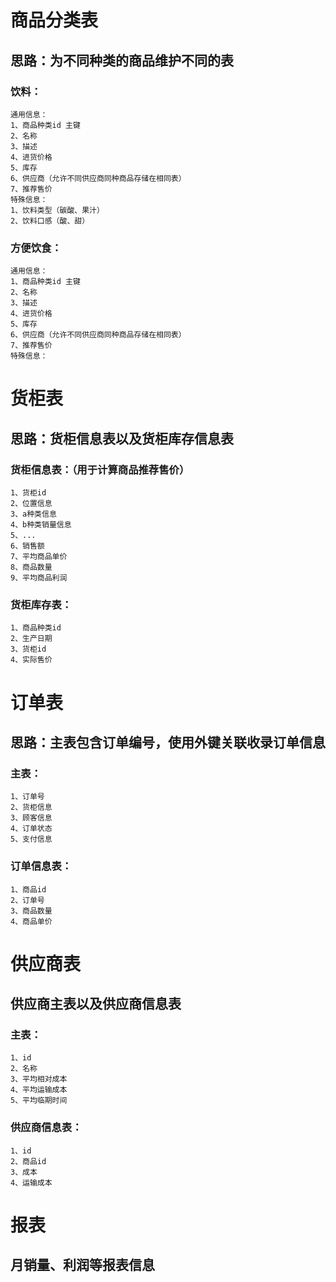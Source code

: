 # 商品分类表
## 思路：为不同种类的商品维护不同的表
### 饮料：
```
通用信息：
1、商品种类id 主键
2、名称
3、描述
4、进货价格
5、库存
6、供应商（允许不同供应商同种商品存储在相同表）
7、推荐售价
特殊信息：
1、饮料类型（碳酸、果汁）
2、饮料口感（酸、甜）
```
### 方便饮食：
```
通用信息：
1、商品种类id 主键
2、名称
3、描述
4、进货价格
5、库存
6、供应商（允许不同供应商同种商品存储在相同表）
7、推荐售价
特殊信息：
```
# 货柜表
## 思路：货柜信息表以及货柜库存信息表
### 货柜信息表：（用于计算商品推荐售价）
```
1、货柜id
2、位置信息
3、a种类信息
4、b种类销量信息
5、...
6、销售额
7、平均商品单价
8、商品数量
9、平均商品利润
```
### 货柜库存表：
```
1、商品种类id
2、生产日期
3、货柜id
4、实际售价
```
# 订单表
## 思路：主表包含订单编号，使用外键关联收录订单信息
### 主表：
```
1、订单号
2、货柜信息
3、顾客信息
4、订单状态
5、支付信息
```
### 订单信息表：
```
1、商品id
2、订单号
3、商品数量
4、商品单价
```
# 供应商表
## 供应商主表以及供应商信息表
### 主表：
```
1、id
2、名称
3、平均相对成本
4、平均运输成本
5、平均临期时间
```
### 供应商信息表：
```
1、id
2、商品id
3、成本
4、运输成本
```
# 报表
## 月销量、利润等报表信息
```
```